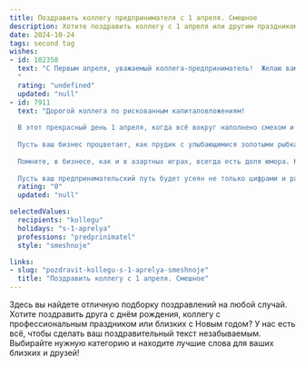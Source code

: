 ```yaml
---
title: Поздравить коллегу предпринимателя с 1 апреля. Смешное
description: Хотите поздравить коллегу с 1 апреля или другим праздником? Наш ИИ создаст незабываемое поздравление, а вы обязательно выделитесь среди других.  
date: 2024-10-24
tags: second tag
wishes:
- id: 102358
  text: "С Первым апреля, уважаемый коллега-предприниматель!  Желаю вам сегодня таких успешных сделок, что даже фокусник завидовать будет! Пусть ваши конкуренты сегодня исчезнут в мгновение ока (как и обещания некоторых клиентов), а прибыль вырастет до небес!  Главное – не теряйте чувство юмора, даже если налоги окажутся неожиданно высокими! 😉
  "
  rating: "undefined"
  updated: "null"
- id: 7911
  text: "Дорогой коллега по рискованным капиталовложениям!
  
  В этот прекрасный день 1 апреля, когда всё вокруг наполнено смехом и розыгрышами, хочу поздравить вас с профессиональным праздником — Днём предпринимателя!
  
  Пусть ваш бизнес процветает, как прудик с улыбающимися золотыми рыбками, а конкуренты нервно кусают локти, глядя на ваши головокружительные успехи. Желаю вам таких креативных идей, что даже жадные акулы инвестиций вырвут друг у друга ваш проект с руками и ногами.
  
  Помните, в бизнесе, как и в азартных играх, всегда есть доля юмора. Когда вы слышите фразу \"инновационный прорыв\", не спешите закапывать целое состояние в очередной стартап с сомнительным будущим. Просто улыбнитесь и шутя скажите: \"Орел или решка?\".
  
  Пусть ваш предпринимательский путь будет усеян не только цифрами и расчетами, но и искрометными шутками и бесконечным позитивом. Еще раз с праздником!"
  rating: "0"
  updated: "null"

selectedValues:
  recipients: "kollegu"
  holidays: "s-1-aprelya"
  professions: "predprinimatel"
  style: "smeshnoje"

links:
- slug: "pozdravit-kollegu-s-1-aprelya-smeshnoje"
  title: "Поздравить коллегу с 1 апреля. Смешное"
---
```


Здесь вы найдете отличную подборку поздравлений на любой случай. 
Хотите поздравить друга с днём рождения, коллегу с профессиональным праздником или близких с Новым годом? У нас есть всё, чтобы сделать ваш поздравительный текст незабываемым. Выбирайте нужную категорию и находите лучшие слова для ваших близких и друзей!
